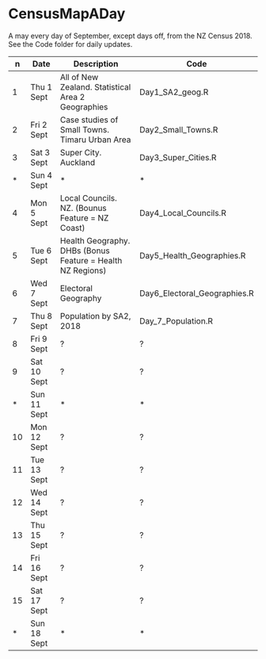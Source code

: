 # CensusMapADay
A may every day of September, except days off, from the NZ Census 2018. See the Code folder for daily updates.

|n  | Date         | Description | Code |
|---| ----------- | ----------- | ----------- |
|1  | Thu 1 Sept  | All of New Zealand. Statistical Area 2 Geographies  | Day1_SA2_geog.R |
|2  | Fri 2 Sept  | Case studies of Small Towns. Timaru Urban Area   | Day2_Small_Towns.R |
|3  | Sat 3 Sept  | Super City. Auckland  | Day3_Super_Cities.R |
|*| Sun 4 Sept  |*|*|
|4  | Mon 5 Sept  | Local Councils. NZ. (Bounus Feature = NZ Coast) | Day4_Local_Councils.R  |
|5  | Tue 6 Sept  | Health Geography. DHBs (Bonus Feature = Health NZ Regions)  | Day5_Health_Geographies.R  |
|6  | Wed 7 Sept  | Electoral Geography  | Day6_Electoral_Geographies.R  |
|7  | Thu 8 Sept  | Population by SA2, 2018  | Day_7_Population.R  |
|8  | Fri 9 Sept  | ?  |?  |
|9  | Sat 10 Sept  | ?  |?  |
|*| Sun 11 Sept  |*|*|
|10  | Mon 12 Sept  | ?  |?  |
|11  | Tue 13 Sept  | ?  |?  |
|12 | Wed 14 Sept  | ?  |?  |
|13  | Thu 15 Sept  | ?  |?  |
|14  | Fri 16 Sept  | ?  |?  |
|15  | Sat 17 Sept  | ?  |?  |
|*| Sun 18 Sept |*|*|
